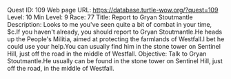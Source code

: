 Quest ID: 109
Web page URL: https://database.turtle-wow.org/?quest=109
Level: 10
Min Level: 9
Race: 77
Title: Report to Gryan Stoutmantle
Description: Looks to me you've seen quite a bit of combat in your time, $c.If you haven't already, you should report to Gryan Stoutmantle.He heads up the People's Militia, aimed at protecting the farmlands of Westfall.I bet he could use your help.You can usually find him in the stone tower on Sentinel Hill, just off the road in the middle of Westfall.
Objective: Talk to Gryan Stoutmantle.He usually can be found in the stone tower on Sentinel Hill, just off the road, in the middle of Westfall.
